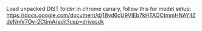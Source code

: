 Load unpacked DIST folder in chrome canary, follow this for model setup: https://docs.google.com/document/d/1Bvd6cU9VIEb7kHTAOCtmmHNAYlIZdeNmV7Oy-2CtimA/edit?usp=drivesdk
